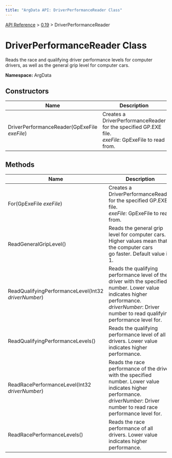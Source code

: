 ```yaml
---
title: "ArgData API: DriverPerformanceReader Class"
---
```


[API Reference](/argdata/api/) &gt; [0.19](/argdata/api/0.19/) &gt; DriverPerformanceReader

# DriverPerformanceReader Class

Reads the race and qualifying driver performance levels for computer drivers,
as well as the general grip level for computer cars.

**Namespace:** ArgData

## Constructors

<table class="table table-bordered table-striped ">
<thead>
  <tr>
    <th>Name</th>
    <th>Description</th>
  </tr>
</thead>
<tbody>
  <tr>
    <td>DriverPerformanceReader(GpExeFile <em>exeFile</em>)</td>
    <td>Creates a DriverPerformanceReader for the specified GP.EXE file.<br /><em>exeFile</em>: GpExeFile to read from.<br /></td>
  </tr>
</tbody>
</table>


## Methods

<table class="table table-bordered table-striped ">
<thead>
  <tr>
    <th>Name</th>
    <th>Description</th>
  </tr>
</thead>
<tbody>
  <tr>
    <td>For(GpExeFile <em>exeFile</em>)</td>
    <td>Creates a DriverPerformanceReader for the specified GP.EXE file.<br /><em>exeFile</em>: GpExeFile to read from.<br /></td>
  </tr>
  <tr>
    <td>ReadGeneralGripLevel()</td>
    <td>Reads the general grip level for computer cars. Higher values mean that the computer cars<br />go faster. Default value is 1.</td>
  </tr>
  <tr>
    <td>ReadQualifyingPerformanceLevel(Int32 <em>driverNumber</em>)</td>
    <td>Reads the qualifying performance level of the driver with the specified number. Lower value indicates higher performance.<br /><em>driverNumber</em>: Driver number to read qualifying performance level for.<br /></td>
  </tr>
  <tr>
    <td>ReadQualifyingPerformanceLevels()</td>
    <td>Reads the qualifying performance level of all drivers. Lower value indicates higher performance.</td>
  </tr>
  <tr>
    <td>ReadRacePerformanceLevel(Int32 <em>driverNumber</em>)</td>
    <td>Reads the race performance of the driver with the specified number. Lower value indicates higher performance.<br /><em>driverNumber</em>: Driver number to read race performance level for.<br /></td>
  </tr>
  <tr>
    <td>ReadRacePerformanceLevels()</td>
    <td>Reads the race performance of all drivers. Lower value indicates higher performance.</td>
  </tr>
</tbody>
</table>


